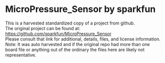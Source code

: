
# MicroPressure_Sensor by sparkfun  
This is a harvested standardized copy of a project from github.  
The original project can be found at:  
https://github.com/sparkfun/MicroPressure_Sensor  
Please consult that link for additional, details, files, and license information.  
Note: It was auto harvested and if the original repo had more than one board file or anything out of the ordinary the files here are likely not representative.  
    